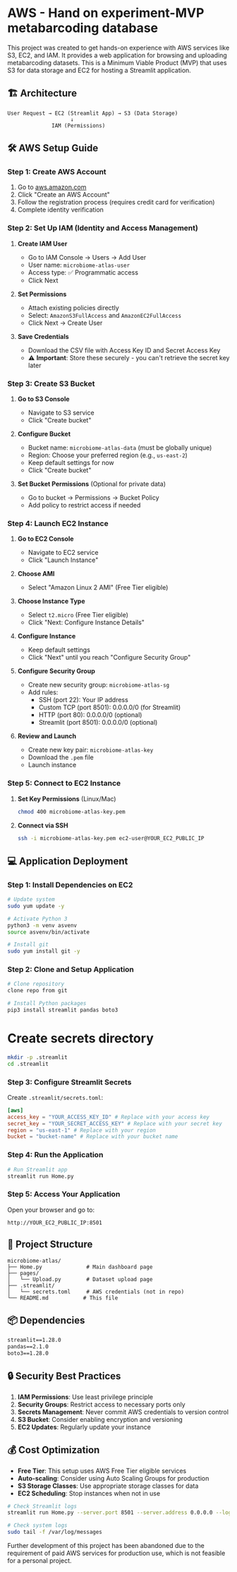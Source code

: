 # AWS - Hand on experiment-MVP  metabarcoding database

This project was created to get hands-on experience with AWS services like S3, EC2, and IAM. It provides a web application for browsing and uploading metabarcoding datasets.
This is a Minimum Viable Product (MVP) that uses S3 for data storage and EC2 for hosting a Streamlit application.   

## 🏗️ Architecture

```
User Request → EC2 (Streamlit App) → S3 (Data Storage)
                    ↓
              IAM (Permissions)
```

## 🛠️ AWS Setup Guide

### Step 1: Create AWS Account

1. Go to [aws.amazon.com](https://aws.amazon.com)
2. Click "Create an AWS Account"
3. Follow the registration process (requires credit card for verification)
4. Complete identity verification

### Step 2: Set Up IAM (Identity and Access Management)

1. **Create IAM User**
   - Go to IAM Console → Users → Add User
   - User name: `microbiome-atlas-user`
   - Access type: ✅ Programmatic access
   - Click Next

2. **Set Permissions**
   - Attach existing policies directly
   - Select: `AmazonS3FullAccess` and `AmazonEC2FullAccess`
   - Click Next → Create User

3. **Save Credentials**
   - Download the CSV file with Access Key ID and Secret Access Key
   - ⚠️ **Important**: Store these securely - you can't retrieve the secret key later

### Step 3: Create S3 Bucket

1. **Go to S3 Console**
   - Navigate to S3 service
   - Click "Create bucket"

2. **Configure Bucket**
   - Bucket name: `microbiome-atlas-data` (must be globally unique)
   - Region: Choose your preferred region (e.g., `us-east-2`)
   - Keep default settings for now
   - Click "Create bucket"

3. **Set Bucket Permissions** (Optional for private data)
   - Go to bucket → Permissions → Bucket Policy
   - Add policy to restrict access if needed

### Step 4: Launch EC2 Instance

1. **Go to EC2 Console**
   - Navigate to EC2 service
   - Click "Launch Instance"

2. **Choose AMI**
   - Select "Amazon Linux 2 AMI" (Free Tier eligible)

3. **Choose Instance Type**
   - Select `t2.micro` (Free Tier eligible)
   - Click "Next: Configure Instance Details"

4. **Configure Instance**
   - Keep default settings
   - Click "Next" until you reach "Configure Security Group"

5. **Configure Security Group**
   - Create new security group: `microbiome-atlas-sg`
   - Add rules:
     - SSH (port 22): Your IP address
     - Custom TCP (port 8501): 0.0.0.0/0 (for Streamlit)
     - HTTP (port 80): 0.0.0.0/0 (optional)
     - Streamlit (port 8501): 0.0.0.0/0 (optional)
   

6. **Review and Launch**
   - Create new key pair: `microbiome-atlas-key`
   - Download the `.pem` file
   - Launch instance

### Step 5: Connect to EC2 Instance

1. **Set Key Permissions** (Linux/Mac)
   ```bash
   chmod 400 microbiome-atlas-key.pem
   ```

2. **Connect via SSH**
   ```bash
   ssh -i microbiome-atlas-key.pem ec2-user@YOUR_EC2_PUBLIC_IP
   ```

## 💻 Application Deployment

### Step 1: Install Dependencies on EC2

```bash
# Update system
sudo yum update -y

# Activate Python 3
python3 -m venv asvenv
source asvenv/bin/activate

# Install git
sudo yum install git -y
```

### Step 2: Clone and Setup Application

```bash
# Clone repository
clone repo from git

# Install Python packages
pip3 install streamlit pandas boto3
```
# Create secrets directory
```bash
mkdir -p .streamlit
cd .streamlit

```
### Step 3: Configure Streamlit Secrets

Create `.streamlit/secrets.toml`:

```toml
[aws] 
access_key = "YOUR_ACCESS_KEY_ID" # Replace with your access key
secret_key = "YOUR_SECRET_ACCESS_KEY" # Replace with your secret key
region = "us-east-1" # Replace with your region
bucket = "bucket-name" # Replace with your bucket name

```

### Step 4: Run the Application

```bash
# Run Streamlit app
streamlit run Home.py
```

### Step 5: Access Your Application

Open your browser and go to:
```
http://YOUR_EC2_PUBLIC_IP:8501
```

## 🔧 Project Structure

```
microbiome-atlas/
├── Home.py              # Main dashboard page
├── pages/
│   └── Upload.py        # Dataset upload page
├── .streamlit/
│   └── secrets.toml     # AWS credentials (not in repo)
└── README.md           # This file
```

## 📦 Dependencies

```txt
streamlit==1.28.0
pandas==2.1.0
boto3==1.28.0
```

## 🔒 Security Best Practices

1. **IAM Permissions**: Use least privilege principle
2. **Security Groups**: Restrict access to necessary ports only
3. **Secrets Management**: Never commit AWS credentials to version control
4. **S3 Bucket**: Consider enabling encryption and versioning
5. **EC2 Updates**: Regularly update your instance

## 💰 Cost Optimization

- **Free Tier**: This setup uses AWS Free Tier eligible services
- **Auto-scaling**: Consider using Auto Scaling Groups for production
- **S3 Storage Classes**: Use appropriate storage classes for data
- **EC2 Scheduling**: Stop instances when not in use

```bash
# Check Streamlit logs
streamlit run Home.py --server.port 8501 --server.address 0.0.0.0 --logger.level debug

# Check system logs
sudo tail -f /var/log/messages
```
Further development of this project has been abandoned due to the requirement of paid AWS services for production use, which is not feasible for a personal project.

